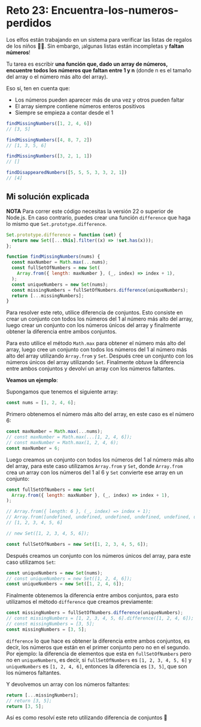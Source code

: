 # Reto 23: Encuentra-los-numeros-perdidos

Los elfos están trabajando en un sistema para verificar las listas de regalos de los niños 👧👦. Sin embargo, ¡algunas listas están incompletas y **faltan números**!

Tu tarea es escribir **una función que, dado un array de números, encuentre todos los números que faltan entre 1 y n** (donde n es el tamaño del array o el número más alto del array).

Eso sí, ten en cuenta que:

- Los números pueden aparecer más de una vez y otros pueden faltar
- El array siempre contiene números enteros positivos
- Siempre se empieza a contar desde el 1

```js
findMissingNumbers([1, 2, 4, 6])
// [3, 5]

findMissingNumbers([4, 8, 7, 2])
// [1, 3, 5, 6]

findMissingNumbers([3, 2, 1, 1])
// []

findDisappearedNumbers([5, 5, 5, 3, 3, 2, 1])
// [4]
```

## Mi solución explicada

**NOTA** Para correr este código necesitas la versión 22 o superior de Node.js. En caso contrario, puedes crear una función `difference` que haga lo mismo que `Set.prototype.difference`.

```js
Set.prototype.difference = function (set) {
  return new Set([...this].filter((x) => !set.has(x)));
};
```

```js
function findMissingNumbers(nums) {
  const maxNumber = Math.max(...nums);
  const fullSetOfNumbers = new Set(
    Array.from({ length: maxNumber }, (_, index) => index + 1),
  );
  const uniqueNumbers = new Set(nums);
  const missingNumbers = fullSetOfNumbers.difference(uniqueNumbers);
  return [...missingNumbers];
}
```

Para resolver este reto, utilice diferencia de conjuntos. Esto consiste en crear un conjunto con todos los números del 1 al número más alto del array, luego crear un conjunto con los números únicos del array y finalmente obtener la diferencia entre ambos conjuntos.

Para esto utilice el método `Math.max` para obtener el número más alto del array, luego cree un conjunto con todos los números del 1 al número más alto del array utilizando `Array.from` y `Set`. Después cree un conjunto con los números únicos del array utilizando `Set`. Finalmente obtuve la diferencia entre ambos conjuntos y devolví un array con los números faltantes.

**Veamos un ejemplo**:

Supongamos que tenemos el siguiente array:

```js
const nums = [1, 2, 4, 6];
```

Primero obtenemos el número más alto del array, en este caso es el número 6:

```js
const maxNumber = Math.max(...nums);
// const maxNumber = Math.max(...[1, 2, 4, 6]);
// const maxNumber = Math.max(1, 2, 4, 6);
const maxNumber = 6;
```

Luego creamos un conjunto con todos los números del 1 al número más alto del array, para este caso utilizamos `Array.from` y `Set`, donde `Array.from` crea un array con los números del 1 al 6 y `Set` convierte ese array en un conjunto:

```js
const fullSetOfNumbers = new Set(
  Array.from({ length: maxNumber }, (_, index) => index + 1),
);

// Array.from({ length: 6 }, (_, index) => index + 1);
// Array.from([undefined, undefined, undefined, undefined, undefined, undefined], (_, index) => index + 1);
// [1, 2, 3, 4, 5, 6]

// new Set([1, 2, 3, 4, 5, 6]);

const fullSetOfNumbers = new Set([1, 2, 3, 4, 5, 6]);
```

Después creamos un conjunto con los números únicos del array, para este caso utilizamos `Set`:

```js
const uniqueNumbers = new Set(nums);
// const uniqueNumbers = new Set([1, 2, 4, 6]);
const uniqueNumbers = new Set([1, 2, 4, 6]);
```

Finalmente obtenemos la diferencia entre ambos conjuntos, para esto utilizamos el método `difference` que creamos previamente:

```js
const missingNumbers = fullSetOfNumbers.difference(uniqueNumbers);
// const missingNumbers = [1, 2, 3, 4, 5, 6].difference([1, 2, 4, 6]);
// const missingNumbers = [3, 5];
const missingNumbers = [3, 5];
```

`difference` lo que hace es obtener la diferencia entre ambos conjuntos, es decir, los números que están en el primer conjunto pero no en el segundo. Por ejemplo: la diferencia de elementos que esta en `fullSetOfNumbers` pero no en `uniqueNumbers`, es decir, si `fullSetOfNumbers` es `[1, 2, 3, 4, 5, 6]` y `uniqueNumbers` es `[1, 2, 4, 6]`, entonces la diferencia es `[3, 5]`, que son los números faltantes.

Y devolvemos un array con los números faltantes:

```js
return [...missingNumbers];
// return [3, 5];
return [3, 5];
```

Así es como resolví este reto utilizando diferencia de conjuntos 🎉